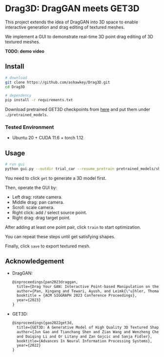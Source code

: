 # Drag3D: DragGAN meets GET3D

This project extends the idea of DragGAN into 3D space to enable interactive generation and drag editing of textured meshes.

We implement a GUI to demonstrate real-time 3D point drag editing of 3D textured meshes.

**TODO: demo video**

## Install
```bash
# download
git clone https://github.com/ashawkey/Drag3D.git
cd Drag3D

# dependency
pip install -r requirements.txt
```

Download pretrained GET3D checkpoints from [here](https://drive.google.com/drive/folders/1oJ-FmyVYjIwBZKDAQ4N1EEcE9dJjumdW?usp=sharing) and put them under `./pretrained_models`.


### Tested Environment
* Ubuntu 20 + CUDA 11.6 + torch 1.12

## Usage
```bash
# run gui
python gui.py --outdir trial_car --resume_pretrain pretrained_models/shapenet_car.pt
```

You need to click `get` to generate a 3D model first.

Then, operate the GUI by:
* Left drag: rotate camera.
* Middle drag: pan camera.
* Scroll: scale camera.
* Right click: add / select source point.
* Right drag: drag target point.

After adding at least one point pair, click `train` to start optimization.

You can repeat these steps until get satisfying shapes.

Finally, click `save` to export textured mesh.



## Acknowledgement

* DragGAN:
  ```latex
  @inproceedings{pan2023draggan,
    title={Drag Your GAN: Interactive Point-based Manipulation on the Generative Image Manifold}, 
    author={Pan, Xingang and Tewari, Ayush, and Leimk{\"u}hler, Thomas and Liu, Lingjie and Meka, Abhimitra and Theobalt, Christian},
    booktitle = {ACM SIGGRAPH 2023 Conference Proceedings},
    year={2023}
  }
  ```

* GET3D:
  ```latex
  @inproceedings{gao2022get3d,
    title={GET3D: A Generative Model of High Quality 3D Textured Shapes Learned from Images},
    author={Jun Gao and Tianchang Shen and Zian Wang and Wenzheng Chen and Kangxue Yin
    and Daiqing Li and Or Litany and Zan Gojcic and Sanja Fidler},
    booktitle={Advances In Neural Information Processing Systems},
    year={2022}
  }
  ```